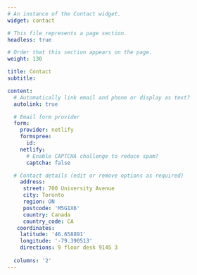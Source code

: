 ```yaml
---
# An instance of the Contact widget.
widget: contact

# This file represents a page section.
headless: true

# Order that this section appears on the page.
weight: 130

title: Contact
subtitle:

content:
  # Automatically link email and phone or display as text?
  autolink: true

  # Email form provider
  form:
    provider: netlify
    formspree:
      id:
    netlify:
      # Enable CAPTCHA challenge to reduce spam?
      captcha: false

  # Contact details (edit or remove options as required)
    address:
     street: 700 University Avenue
     city: Toronto
     region: ON
     postcode: 'M5G1X6'
     country: Canada
     country_code: CA
   coordinates:
    latitude: '46.658891'
    longitude: '-79.390513'
    directions: 9 floor desk 9145 3
 
  columns: '2'
---
```

